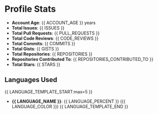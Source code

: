 # Profile Stats

- **Account Age**: {{ ACCOUNT_AGE }} years
- **Total Issues**: {{ ISSUES }}
- **Total Pull Requests**: {{ PULL_REQUESTS }}
- **Total Code Reviews**: {{ CODE_REVIEWS }}
- **Total Commits**: {{ COMMITS }}
- **Total Gists**: {{ GISTS }}
- **Total Repositories**: {{ REPOSITORIES }}
- **Repositories Contributed To**: {{ REPOSITORIES_CONTRIBUTED_TO }}
- **Total Stars**: {{ STARS }}

## Languages Used

{{ LANGUAGE_TEMPLATE_START:max=5 }}
- **{{ LANGUAGE_NAME }}**: {{ LANGUAGE_PERCENT }} ({{ LANGUAGE_COLOR }})
{{ LANGUAGE_TEMPLATE_END }}
